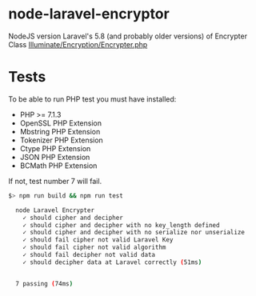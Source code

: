 # node-laravel-encryptor

NodeJS version Laravel's 5.8 (and probably older versions) of Encrypter 
Class
[Illuminate/Encryption/Encrypter.php](https://github.com/laravel/framework/blob/ad18538cd39a139d7aeee16c13062c8a4347141d/src/Illuminate/Encryption/Encrypter.php)


# Tests

To be able to run PHP test you must have installed:

* PHP >= 7.1.3
* OpenSSL PHP Extension
* Mbstring PHP Extension
* Tokenizer PHP Extension
* Ctype PHP Extension
* JSON PHP Extension
* BCMath PHP Extension

If not, test number 7 will fail.

```sh
$> npm run build && npm run test

  node Laravel Encrypter
    ✓ should cipher and decipher
    ✓ should cipher and decipher with no key_length defined
    ✓ should cipher and decipher with no serialize nor unserialize
    ✓ should fail cipher not valid Laravel Key
    ✓ should fail cipher not valid algorithm
    ✓ should fail decipher not valid data
    ✓ should decipher data at Laravel correctly (51ms)


  7 passing (74ms)

```

